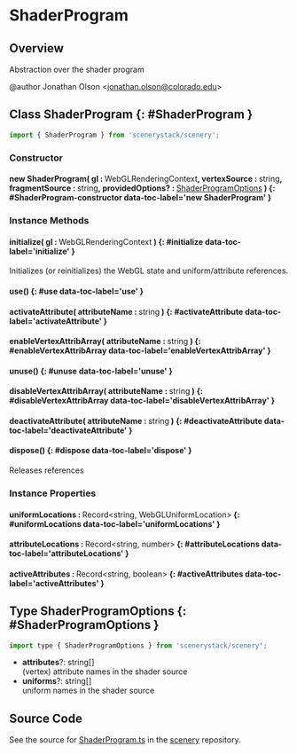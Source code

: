 # ShaderProgram

## Overview

Abstraction over the shader program

@author Jonathan Olson &lt;jonathan.olson@colorado.edu&gt;

## Class ShaderProgram {: #ShaderProgram }


```js
import { ShaderProgram } from 'scenerystack/scenery';
```
### Constructor

#### new ShaderProgram( gl : <span style="font-weight: 400;">WebGLRenderingContext</span>, vertexSource : <span style="font-weight: 400;"><span style="color: hsla(calc(var(--md-hue) + 180deg),80%,40%,1);">string</span></span>, fragmentSource : <span style="font-weight: 400;"><span style="color: hsla(calc(var(--md-hue) + 180deg),80%,40%,1);">string</span></span>, providedOptions? : <span style="font-weight: 400;">[ShaderProgramOptions](../scenery/ShaderProgram.md#ShaderProgramOptions)</span> ) {: #ShaderProgram-constructor data-toc-label='new ShaderProgram' }

### Instance Methods

#### initialize( gl : <span style="font-weight: 400;">WebGLRenderingContext</span> ) {: #initialize data-toc-label='initialize' }

Initializes (or reinitializes) the WebGL state and uniform/attribute references.

#### use() {: #use data-toc-label='use' }

#### activateAttribute( attributeName : <span style="font-weight: 400;"><span style="color: hsla(calc(var(--md-hue) + 180deg),80%,40%,1);">string</span></span> ) {: #activateAttribute data-toc-label='activateAttribute' }

#### enableVertexAttribArray( attributeName : <span style="font-weight: 400;"><span style="color: hsla(calc(var(--md-hue) + 180deg),80%,40%,1);">string</span></span> ) {: #enableVertexAttribArray data-toc-label='enableVertexAttribArray' }

#### unuse() {: #unuse data-toc-label='unuse' }

#### disableVertexAttribArray( attributeName : <span style="font-weight: 400;"><span style="color: hsla(calc(var(--md-hue) + 180deg),80%,40%,1);">string</span></span> ) {: #disableVertexAttribArray data-toc-label='disableVertexAttribArray' }

#### deactivateAttribute( attributeName : <span style="font-weight: 400;"><span style="color: hsla(calc(var(--md-hue) + 180deg),80%,40%,1);">string</span></span> ) {: #deactivateAttribute data-toc-label='deactivateAttribute' }

#### dispose() {: #dispose data-toc-label='dispose' }

Releases references

### Instance Properties

#### uniformLocations : <span style="font-weight: 400;">Record&lt;<span style="color: hsla(calc(var(--md-hue) + 180deg),80%,40%,1);">string</span>, WebGLUniformLocation&gt;</span> {: #uniformLocations data-toc-label='uniformLocations' }

#### attributeLocations : <span style="font-weight: 400;">Record&lt;<span style="color: hsla(calc(var(--md-hue) + 180deg),80%,40%,1);">string</span>, <span style="color: hsla(calc(var(--md-hue) + 180deg),80%,40%,1);">number</span>&gt;</span> {: #attributeLocations data-toc-label='attributeLocations' }

#### activeAttributes : <span style="font-weight: 400;">Record&lt;<span style="color: hsla(calc(var(--md-hue) + 180deg),80%,40%,1);">string</span>, <span style="color: hsla(calc(var(--md-hue) + 180deg),80%,40%,1);">boolean</span>&gt;</span> {: #activeAttributes data-toc-label='activeAttributes' }



## Type ShaderProgramOptions {: #ShaderProgramOptions }


```js
import type { ShaderProgramOptions } from 'scenerystack/scenery';
```


- **attributes**?: <span style="color: hsla(calc(var(--md-hue) + 180deg),80%,40%,1);">string</span>[]
<br>  (vertex) attribute names in the shader source
- **uniforms**?: <span style="color: hsla(calc(var(--md-hue) + 180deg),80%,40%,1);">string</span>[]
<br>  uniform names in the shader source




## Source Code

See the source for [ShaderProgram.ts](https://github.com/phetsims/scenery/blob/main/js/util/ShaderProgram.ts) in the [scenery](https://github.com/phetsims/scenery) repository.
